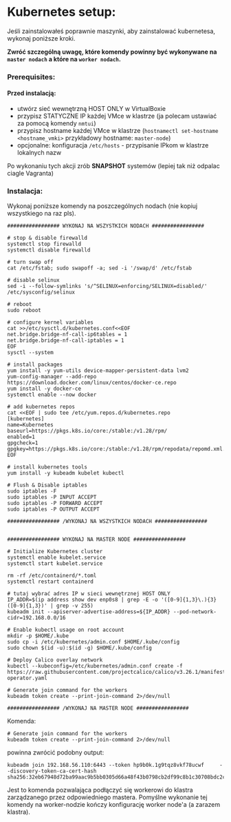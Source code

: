 # Kubernetes setup:
Jeśli zainstalowałeś poprawnie maszynki, aby zainstalować kubernetesa, wykonaj poniższe kroki.

<b>Zwróć szczególną uwagę, które komendy powinny być wykonywane na `master nodach` a które na `worker nodach`.</b>

### Prerequisites:
#### Przed instalacją:
- utwórz sieć wewnętrzną HOST ONLY w VirtualBoxie
- przypisz STATYCZNE IP każdej VMce w klastrze (ja polecam ustawiać za pomocą komendy `nmtui`)
- przypisz hostname każdej VMce w klastrze (`hostnamectl set-hostname <hostname_vmki>` przykładowy hostname: `master-node`)
- opcjonalne: konfiguracja `/etc/hosts` - przypisanie IPkom w klastrze lokalnych nazw

Po wykonaniu tych akcji zrób <b>SNAPSHOT</b> systemów (lepiej tak niż odpalac ciagle Vagranta)

### Instalacja:
Wykonaj poniższe komendy na poszczególnych nodach (nie kopiuj wszystkiego na raz pls).
```
################# WYKONAJ NA WSZYSTKICH NODACH #################

# stop & disable firewalld
systemctl stop firewalld
systemctl disable firewalld

# turn swap off
cat /etc/fstab; sudo swapoff -a; sed -i '/swap/d' /etc/fstab

# disable selinux
sed -i --follow-symlinks 's/^SELINUX=enforcing/SELINUX=disabled/' /etc/sysconfig/selinux

# reboot
sudo reboot

# configure kernel variables
cat >>/etc/sysctl.d/kubernetes.conf<<EOF
net.bridge.bridge-nf-call-ip6tables = 1
net.bridge.bridge-nf-call-iptables = 1
EOF
sysctl --system

# install packages
yum install -y yum-utils device-mapper-persistent-data lvm2
yum-config-manager --add-repo https://download.docker.com/linux/centos/docker-ce.repo
yum install -y docker-ce
systemctl enable --now docker

# add kubernetes repos
cat <<EOF | sudo tee /etc/yum.repos.d/kubernetes.repo
[kubernetes]
name=Kubernetes
baseurl=https://pkgs.k8s.io/core:/stable:/v1.28/rpm/
enabled=1
gpgcheck=1
gpgkey=https://pkgs.k8s.io/core:/stable:/v1.28/rpm/repodata/repomd.xml.key
EOF

# install kubernetes tools
yum install -y kubeadm kubelet kubectl

# Flush & Disable iptables
sudo iptables -F
sudo iptables -P INPUT ACCEPT
sudo iptables -P FORWARD ACCEPT
sudo iptables -P OUTPUT ACCEPT

################# /WYKONAJ NA WSZYSTKICH NODACH #################


################# WYKONAJ NA MASTER NODE #################

# Initialize Kubernetes cluster
systemctl enable kubelet.service
systemctl start kubelet.service

rm -rf /etc/containerd/*.toml
systemctl restart containerd

# tutaj wybrać adres IP w sieci wewnętrznej HOST ONLY
IP_ADDR=$(ip address show dev enp0s8 | grep -E -o '([0-9]{1,3}\.){3}([0-9]{1,3})' | grep -v 255)
kubeadm init --apiserver-advertise-address=${IP_ADDR} --pod-network-cidr=192.168.0.0/16

# Enable kubectl usage on root account
mkdir -p $HOME/.kube
sudo cp -i /etc/kubernetes/admin.conf $HOME/.kube/config
sudo chown $(id -u):$(id -g) $HOME/.kube/config

# Deploy Calico overlay network
kubectl --kubeconfig=/etc/kubernetes/admin.conf create -f https://raw.githubusercontent.com/projectcalico/calico/v3.26.1/manifests/tigera-operator.yaml

# Generate join command for the workers
kubeadm token create --print-join-command 2>/dev/null

################# /WYKONAJ NA MASTER NODE #################
```

Komenda:
```
# Generate join command for the workers
kubeadm token create --print-join-command 2>/dev/null
```
powinna zwrócić podobny output:

```
kubeadm join 192.168.56.110:6443 --token hp9b0k.1g9tqz8vkf78ucwf     --discovery-token-ca-cert-hash sha256:32eb67948d72ba99aac9b5bb0305d66a48f43b0798cb2df99c8b1c30708bdc2c
```

Jest to komenda pozwalająca podłączyć się workerowi do klastra zarządzanego przez odpowiedniego mastera. Pomyślne wykonanie tej komendy na worker-nodzie kończy konfigurację worker node'a (a zarazem klastra).